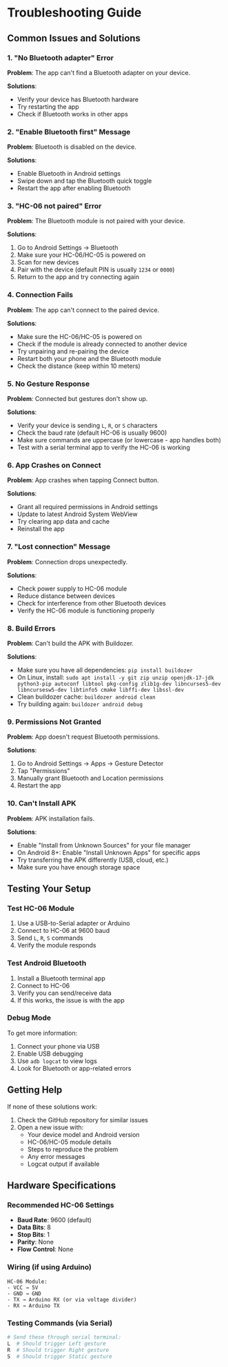 # Troubleshooting Guide

## Common Issues and Solutions

### 1. "No Bluetooth adapter" Error

**Problem**: The app can't find a Bluetooth adapter on your device.

**Solutions**:
- Verify your device has Bluetooth hardware
- Try restarting the app
- Check if Bluetooth works in other apps

### 2. "Enable Bluetooth first" Message

**Problem**: Bluetooth is disabled on the device.

**Solutions**:
- Enable Bluetooth in Android settings
- Swipe down and tap the Bluetooth quick toggle
- Restart the app after enabling Bluetooth

### 3. "HC-06 not paired" Error

**Problem**: The Bluetooth module is not paired with your device.

**Solutions**:
1. Go to Android Settings → Bluetooth
2. Make sure your HC-06/HC-05 is powered on
3. Scan for new devices
4. Pair with the device (default PIN is usually `1234` or `0000`)
5. Return to the app and try connecting again

### 4. Connection Fails

**Problem**: The app can't connect to the paired device.

**Solutions**:
- Make sure the HC-06/HC-05 is powered on
- Check if the module is already connected to another device
- Try unpairing and re-pairing the device
- Restart both your phone and the Bluetooth module
- Check the distance (keep within 10 meters)

### 5. No Gesture Response

**Problem**: Connected but gestures don't show up.

**Solutions**:
- Verify your device is sending `L`, `R`, or `S` characters
- Check the baud rate (default HC-06 is usually 9600)
- Make sure commands are uppercase (or lowercase - app handles both)
- Test with a serial terminal app to verify the HC-06 is working

### 6. App Crashes on Connect

**Problem**: App crashes when tapping Connect button.

**Solutions**:
- Grant all required permissions in Android settings
- Update to latest Android System WebView
- Try clearing app data and cache
- Reinstall the app

### 7. "Lost connection" Message

**Problem**: Connection drops unexpectedly.

**Solutions**:
- Check power supply to HC-06 module
- Reduce distance between devices
- Check for interference from other Bluetooth devices
- Verify the HC-06 module is functioning properly

### 8. Build Errors

**Problem**: Can't build the APK with Buildozer.

**Solutions**:
- Make sure you have all dependencies: `pip install buildozer`
- On Linux, install: `sudo apt install -y git zip unzip openjdk-17-jdk python3-pip autoconf libtool pkg-config zlib1g-dev libncurses5-dev libncursesw5-dev libtinfo5 cmake libffi-dev libssl-dev`
- Clean buildozer cache: `buildozer android clean`
- Try building again: `buildozer android debug`

### 9. Permissions Not Granted

**Problem**: App doesn't request Bluetooth permissions.

**Solutions**:
1. Go to Android Settings → Apps → Gesture Detector
2. Tap "Permissions"
3. Manually grant Bluetooth and Location permissions
4. Restart the app

### 10. Can't Install APK

**Problem**: APK installation fails.

**Solutions**:
- Enable "Install from Unknown Sources" for your file manager
- On Android 8+: Enable "Install Unknown Apps" for specific apps
- Try transferring the APK differently (USB, cloud, etc.)
- Make sure you have enough storage space

## Testing Your Setup

### Test HC-06 Module
1. Use a USB-to-Serial adapter or Arduino
2. Connect to HC-06 at 9600 baud
3. Send `L`, `R`, `S` commands
4. Verify the module responds

### Test Android Bluetooth
1. Install a Bluetooth terminal app
2. Connect to HC-06
3. Verify you can send/receive data
4. If this works, the issue is with the app

### Debug Mode
To get more information:
1. Connect your phone via USB
2. Enable USB debugging
3. Use `adb logcat` to view logs
4. Look for Bluetooth or app-related errors

## Getting Help

If none of these solutions work:
1. Check the GitHub repository for similar issues
2. Open a new issue with:
   - Your device model and Android version
   - HC-06/HC-05 module details
   - Steps to reproduce the problem
   - Any error messages
   - Logcat output if available

## Hardware Specifications

### Recommended HC-06 Settings
- **Baud Rate**: 9600 (default)
- **Data Bits**: 8
- **Stop Bits**: 1
- **Parity**: None
- **Flow Control**: None

### Wiring (if using Arduino)
```
HC-06 Module:
- VCC → 5V
- GND → GND
- TX → Arduino RX (or via voltage divider)
- RX → Arduino TX
```

### Testing Commands (via Serial)
```python
# Send these through serial terminal:
L  # Should trigger Left gesture
R  # Should trigger Right gesture
S  # Should trigger Static gesture
```
